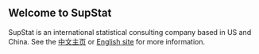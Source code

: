 ## Welcome to SupStat 

SupStat is an international statistical consulting company based in US and China. See the [中文主页](http://supstat.github.io/cn) or [English site](http://supstat.github.io/en) for more information.